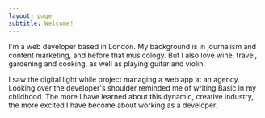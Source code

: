 ```yaml
---
layout: page
subtitle: Welcome!
---
```


I'm a web developer based in London. My background is in journalism and content marketing, and before that musicology. But I also love wine, travel, gardening and cooking, as well as playing guitar and violin.


I saw the digital light while <span class="white">project managing a web app</span> at an agency. Looking over the developer's shoulder reminded me of <span class="white">writing Basic in my childhood</span>. The more I have learned about this dynamic, creative industry, the more excited I have become about working as a developer.